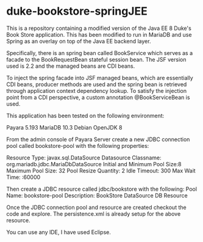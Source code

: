 # duke-bookstore-springJEE

This is a repository containing a modified version of the Java EE 8 Duke's Book Store application. This has been modified to run in MariaDB and use Spring as an overlay on top of the Java EE backend layer.

Specifically, there is an spring bean called BookService which serves as a facade to the BookRequestBean stateful session bean. The JSF version used is 2.2 and the managed beans are CDI beans.

To inject the spring facade into JSF managed beans, which are essentially CDI beans, producer methods are used and the spring bean is retrieved through application context dependency lookup. To satisfy the injection point from a CDI perspective, a custom annotation @BookServiceBean is used.

This application has been tested on the following environment:

Payara 5.193
MariaDB 10.3
Debian OpenJDK 8

From the admin console of Payara Server create a new JDBC connection pool called bookstore-pool with the following properties:

Resource Type: javax.sql.DataSource
Datasource Classname: org.mariadb.jdbc.MariaDbDataSource
Initial and Minimum Pool Size:8
Maximum Pool Size: 32
Pool Resize Quantity: 2
Idle Timeout: 300
Max Wait Time: :60000

Then create a JDBC resource called jdbc/bookstore with the following:
Pool Name: bookstore-pool
Description: BookStore DataSource DB Resource

Once the JDBC connection pool and resource are created checkout the code and explore. The persistence.xml is already setup for the above resource.
	
You can use any IDE, I have used Eclipse.


